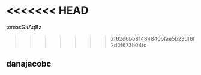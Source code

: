 <<<<<<< HEAD
=======




tomasGaAqBz
>>>>>>> 2f62d6bb81484840bfae5b23df6f2d0f673b04fc







## danajacobc